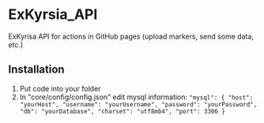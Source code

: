 # ExKyrsia_API
ExKyrisa API for actions in GitHub pages (upload markers, send some data, etc.)

## Installation
1. Put code into your folder
2. In "core/config/config.json" edit mysql information:
	`"mysql": {
        "host": "yourHost",
        "username": "yourUsername",
        "password": "yourPassword",
        "db": "yourDatabase",
        "charset": "utf8mb4",
        "port": 3306
    }`
